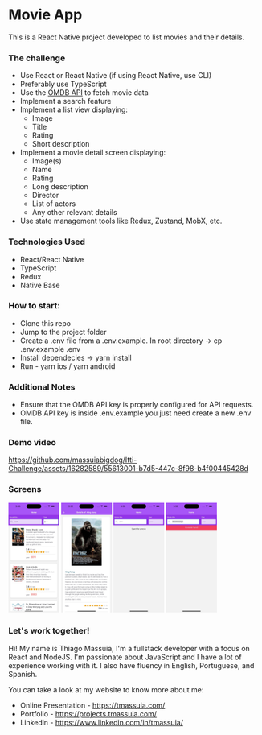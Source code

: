 # Movie App
This is a React Native project developed to list movies and their details.

### The challenge
- Use React or React Native (if using React Native, use CLI)
- Preferably use TypeScript
- Use the [OMDB API](http://www.omdbapi.com/) to fetch movie data
- Implement a search feature
- Implement a list view displaying:
  - Image
  - Title
  - Rating
  - Short description
- Implement a movie detail screen displaying:
  - Image(s)
  - Name
  - Rating
  - Long description
  - Director
  - List of actors
  - Any other relevant details
- Use state management tools like Redux, Zustand, MobX, etc.
  
### Technologies Used
- React/React Native
- TypeScript
- Redux
- Native Base

### How to start:
- Clone this repo
- Jump to the project folder
- Create a .env file from a .env.example. In root directory -> cp .env.example .env 
- Install dependecies -> yarn install
- Run - yarn ios / yarn android

### Additional Notes
- Ensure that the OMDB API key is properly configured for API requests.
- OMDB API key is inside .env.example you just need create a new .env file.

### Demo video
https://github.com/massuiabigdog/Itti-Challenge/assets/16282589/55613001-b7d5-447c-8f98-b4f00445428d

### Screens
<p float="left">
  <img src="./screenshots/screen-1.jpeg" width="20%" />
  <img src="./screenshots/screen-2.jpeg" width="20%" />
  <img src="./screenshots/screen-3.jpeg" width="20%" />
  <img src="./screenshots/screen-4.jpeg" width="20%" />
</p>

### Let's work together! 

Hi! My name is Thiago Massuia, I'm a fullstack developer with a focus on React and NodeJS.
I'm passionate about JavaScript and I have a lot of experience working with it.
I also have fluency in English, Portuguese, and Spanish.

You can take a look at my website to know more about me:
- Online Presentation - https://tmassuia.com/
- Portfolio - https://projects.tmassuia.com/
- Linkedin - https://www.linkedin.com/in/tmassuia/

